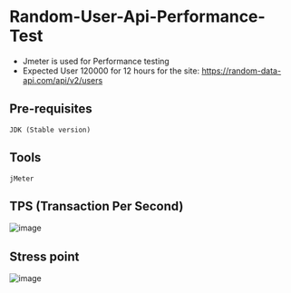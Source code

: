 # Random-User-Api-Performance-Test
- Jmeter is used for Performance testing
- Expected User 120000 for 12 hours for the site: https://random-data-api.com/api/v2/users

## Pre-requisites
```JDK (Stable version)```

## Tools
 ```jMeter```

## TPS (Transaction Per Second)
![image](https://github.com/salehin10/Random-User-Api-Performance-Test/assets/20758039/cbb88f63-d96d-49f0-a1d0-024fc663bf94)

## Stress point 
![image](https://github.com/salehin10/Random-User-Api-Performance-Test/assets/20758039/7329ae01-5b4a-4b57-b796-241f9808362e)
